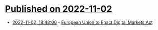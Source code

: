 # [Published on 2022-11-02](index.md)

* [2022-11-02, 18:48:00](https://soylentnews.org/article.pl?sid=22/11/01/1843255&from=rss) - [European Union to Enact Digital Markets Act](https://soylentnews.org/article.pl?sid=22/11/01/1843255&from=rss)
